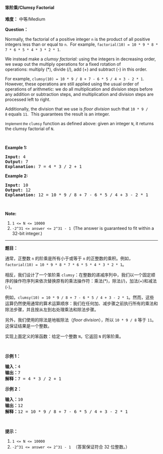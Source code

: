 #### 笨阶乘/Clumsy Factorial
**难度：** 中等/Medium

**Question：** 

<p>Normally, the factorial of a positive integer <code>n</code>&nbsp;is the product of all positive integers less than or equal to <code>n</code>.&nbsp; For example, <code>factorial(10) = 10 * 9 * 8 * 7 * 6 * 5 * 4 * 3 * 2 * 1</code>.</p>

<p>We instead make a <em>clumsy factorial:</em>&nbsp;using the integers in decreasing order, we&nbsp;swap out the multiply operations for a fixed rotation of operations:&nbsp;multiply (*), divide (/), add (+) and subtract (-) in this order.</p>

<p>For example, <code>clumsy(10) = 10 * 9 / 8 + 7 - 6 * 5 / 4 + 3 - 2 * 1</code>.&nbsp; However, these operations are still applied using the usual order of operations of arithmetic: we do all multiplication and division steps before any addition or subtraction steps, and multiplication and division steps are processed left to right.</p>

<p>Additionally, the division that we use is <em>floor division</em>&nbsp;such that&nbsp;<code>10 * 9 / 8</code>&nbsp;equals&nbsp;<code>11</code>.&nbsp; This guarantees the result is&nbsp;an integer.</p>

<p><code><font face="sans-serif, Arial, Verdana, Trebuchet MS">Implement the&nbsp;</font>clumsy</code>&nbsp;function&nbsp;as defined above: given an integer <code>N</code>, it returns the clumsy factorial of <code>N</code>.</p>

<p>&nbsp;</p>

<p><strong>Example 1:</strong></p>

<pre>
<strong>Input: </strong>4
<strong>Output:</strong>&nbsp;7
<strong>Explanation:</strong> 7 = 4 * 3 / 2 + 1
</pre>

<p><strong>Example 2:</strong></p>

<pre>
<strong>Input: </strong><span id="example-input-1-1">10
</span><strong>Output: </strong><span id="example-output-1">12
</span><strong>Explanation: </strong>12 = 10 * 9 / 8 + 7 - 6 * 5 / 4 + 3 - 2 * 1
</pre>

<p>&nbsp;</p>

<p><strong>Note:</strong></p>

<ol>
	<li><code>1 &lt;= N &lt;= 10000</code></li>
	<li><code>-2^31 &lt;= answer &lt;= 2^31 - 1</code>&nbsp; (The answer is guaranteed to fit within a 32-bit integer.)</li>
</ol>


------

**题目：** 
<p>通常，正整数 <code>n</code> 的阶乘是所有小于或等于 <code>n</code> 的正整数的乘积。例如，<code>factorial(10) = 10 * 9 * 8 * 7 * 6 * 5 * 4 * 3 * 2 * 1</code>。</p>

<p>相反，我们设计了一个笨阶乘 <code>clumsy</code>：在整数的递减序列中，我们以一个固定顺序的操作符序列来依次替换原有的乘法操作符：乘法(*)，除法(/)，加法(+)和减法(-)。</p>

<p>例如，<code>clumsy(10) = 10 * 9 / 8 + 7 - 6 * 5 / 4 + 3 - 2 * 1</code>。然而，这些运算仍然使用通常的算术运算顺序：我们在任何加、减步骤之前执行所有的乘法和除法步骤，并且按从左到右处理乘法和除法步骤。</p>

<p>另外，我们使用的除法是地板除法（<em>floor division</em>），所以&nbsp;<code>10 * 9 / 8</code>&nbsp;等于&nbsp;<code>11</code>。这保证结果是一个整数。</p>

<p>实现上面定义的笨函数：给定一个整数 <code>N</code>，它返回 <code>N</code> 的笨阶乘。</p>

<p>&nbsp;</p>

<p><strong>示例 1：</strong></p>

<pre><strong>输入：</strong>4
<strong>输出：</strong>7
<strong>解释：</strong>7 = 4 * 3 / 2 + 1
</pre>

<p><strong>示例 2：</strong></p>

<pre><strong>输入：</strong>10
<strong>输出：</strong>12
<strong>解释：</strong>12 = 10 * 9 / 8 + 7 - 6 * 5 / 4 + 3 - 2 * 1
</pre>

<p>&nbsp;</p>

<p><strong>提示：</strong></p>

<ol>
	<li><code>1 &lt;= N &lt;= 10000</code></li>
	<li><code>-2^31 &lt;= answer &lt;= 2^31 - 1</code>&nbsp; （答案保证符合 32 位整数。）</li>
</ol>

